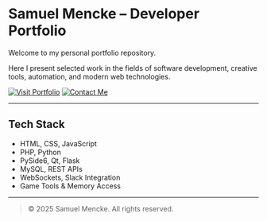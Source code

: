 # Samuel Mencke – Developer Portfolio

Welcome to my personal portfolio repository.

Here I present selected work in the fields of software development, creative tools, automation, and modern web technologies.

[![Visit Portfolio](https://img.shields.io/badge/Portfolio-samuel--mencke.com-39ff14?style=for-the-badge&logo=google-chrome&logoColor=white)](https://portfolio.samuel-mencke.com)
[![Contact Me](https://img.shields.io/badge/Contact-Get%20in%20Touch-555?style=for-the-badge&logo=minutemailer&logoColor=white)](https://portfolio.samuel-mencke.com/#contact)

---

## Tech Stack

- HTML, CSS, JavaScript  
- PHP, Python  
- PySide6, Qt, Flask  
- MySQL, REST APIs  
- WebSockets, Slack Integration  
- Game Tools & Memory Access  

---

> © 2025 Samuel Mencke. All rights reserved.
